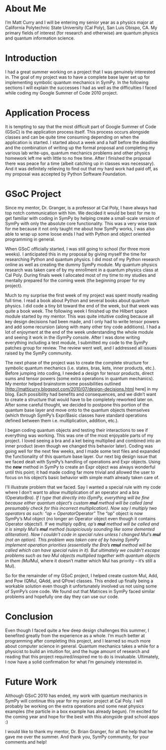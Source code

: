 


# About Me
I’m Matt Curry and I will be entering my senior year as a physics major at California Polytechnic State University (Cal Poly), San Luis Obispo, CA. My primary fields of interest (for research and otherwise) are quantum physics and quantum information science.
# Introduction
I had a great summer working on a project that I was genuinely interested in. The goal of my project was to have a complete base layer set up for implementing symbolic quantum mechanics in SymPy. In the following sections I will explain the successes I had as well as the difficulties I faced while coding my Google Summer of Code 2010 project.
# Application Process
It is tempting to say that the most difficult part of Google Summer of Code (GSoC) is the application process itself. This process occurs alongside classes and can be quite time consuming depending on when the application is started. I started about a week and a half before the deadline and the combination of writing up the formal proposal and completing my various lab write-ups, quantum mechanics problems and other physics homework left me with little to no free time. After I finished the proposal there was peace for a time (albeit catching up in classes was necessary). And it was definitely relieving to find out that my hard work had paid off, as my proposal was accepted by Python Software Foundation.
# GSoC Project
Since my mentor, Dr. Granger, is a professor at Cal Poly, I have always had top notch communication with him. We decided it would be best for me to get familiar with coding in SymPy by helping create a small-scale version of SymPy with only the absolute core functionality. This was a very wise task for me because it not only taught me about how SymPy works, I was also able to wrap up some loose ends I had with Python and object oriented programming in general.

When GSoC officially started, I was still going to school (for three more weeks). I anticipated this in my proposal by giving myself the time for researching Python and quantum physics. I did most of my Python research online as well as creating the dummy SymPy module. My quantum physics research was taken care of by my enrollment in a quantum physics class at Cal Poly. During finals week I allocated most of my time to my studies and mentally prepared for the coming week (the beginning proper for my project).

Much to my surprise the first week of my project was spent mostly reading full time. I read a book about Python and several books about quantum physics. I did code a tiny bit toward the end of the week, but that week was quite a book week. The following week I finished up the Hilbert space module started by my mentor. This was quite intuitive coding because all key design decisions had been made, and I only had to write tensor powers and add some recursion (along with many other tiny code additions). I had a lot of enjoyment at the end of the week understanding the whole module and seeing it work in the iSymPy console. After I was done writing everything including a test module, I submitted my code to the SymPy patches group for review. The review went well, and I addressed all issues raised by the SymPy community.

The next phase of the project was to create the complete structure for symbolic quantum mechanics (i.e. states, bras, kets, inner products, etc.). Before jumping into coding, I needed a design for tensor products, direct sums and tensor powers (some extra operations in quantum mechanics). My mentor helped brainstorm some possibilities outlined [http://mattjcurry.blogspot.com/2010/07/design-decisions.html here] in my blog. Each possibility had benefits and consequences, and we didn’t want to create a structure that would have to be completely reworked later on. After some careful thought, we decided to postpone this portion of the quantum base layer and move onto to the quantum objects themselves (which through SymPy’s Expr/Basic classes have standard operations defined between them i.e. multiplication, addition, etc.).

I began coding quantum objects and testing their interactions to see if everything was working. This was one of the most enjoyable parts of my project. I loved seeing a bra and a ket being multiplied and combined into an inner product (even though we changed this behavior later). Coding was going well for the next few weeks, and I made some test files and expanded the functionality of this quantum base layer. Our next big design issue that we faced dealt with SymPy’s handling of operations and Expr objects. Using the __new__ method in SymPy to create an Expr object was always wonderful until this point; it had made coding far more trivial and allowed the user to focus on his object’s basic behavior with simple math already taken care of.

 
I’ll illustrate problem that we faced. Say I wanted a special rule with my code where I don’t want to allow multiplication of an operator and a bra (Operator*Bra). If I type that directly into iSymPy, everything will be fine because either quantum object’s custom __mul__ method will be called (and presumably check for this incorrect multiplication). Now say I multiply two operators as such: “op = Operator*Operator” The “op” object is now SymPy’s Mul object (no longer an Operator object even though it contains Operator objects!). If we multiply op*Bra, op’s __mul__ method will be called and it is simply Mul’s __mul__ method (suspiciously sounding like some demented alliteration). Now I couldn’t code in special rules unless I changed Mul’s __mul__ (not an option). This problem was taken care of by having SymPy implement operation priorities (essentially the Bra’s __rmul__ method will be called which can have special rules in it). But ultimately we couldn’t escape problems such as two Mul objects multiplied together with quantum objects in them (Mul*Mul, where it doesn’t matter which Mul has priority – it’s still a Mul).

So for the remainder of my GSoC project, I helped create custom Mul, Add, and Pow (QMul, QAdd, and QPow) classes. This ended up finally being a workable solution even though it unfortunately involved us not using some of SymPy’s core code. We found out that Matrices in SymPy faced similar problems and hopefully one day they can use our code.
# Conclusion
Even though I faced quite a few deep design challenges this summer, I benefited greatly from the experience as a whole. I’m much better at programming after completing this project, and I learned so much more about computer science in general. Quantum mechanics takes a while for a physicist to build an intuition for, and the huge amount of research and reading that this project required/inspired me to do is invaluable. Ultimately, I now have a solid confirmation for what I’m genuinely interested in.
# Future Work
Although GSoC 2010 has ended, my work with quantum mechanics in SymPy will continue this year for my senior project at Cal Poly. I will probably be working on the extra operations and some neat physics examples (the particle in a box example has already begun). I’m excited for the coming year and hope for the best with this alongside grad school apps :)


I would like to thank my mentor, Dr. Brian Granger, for all the help that he gave me over the summer. And thank you, SymPy community, for your comments and help!
